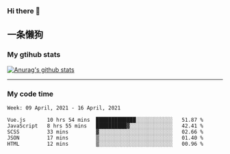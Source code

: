 ### Hi there 👋

## 一条懒狗
<!--
**kiss-me-quickly/kiss-me-quickly** is a ✨ _special_ ✨ repository because its `README.md` (this file) appears on your GitHub profile.

Here are some ideas to get you started:

- 🔭 I’m currently working on ...
- 🌱 I’m currently learning ...
- 👯 I’m looking to collaborate on ...
- 🤔 I’m looking for help with ...
- 💬 Ask me about ...
- 📫 How to reach me: ...
- 😄 Pronouns: ...
- ⚡ Fun fact: ...
-->


### My gtihub stats

[![Anurag's github stats](https://github-readme-stats.vercel.app/api?username=kiss-me-quickly)](https://github.com/anuraghazra/github-readme-stats)

***

### My code time

<!--START_SECTION:waka-->
```text
Week: 09 April, 2021 - 16 April, 2021

Vue.js       10 hrs 54 mins  █████████████░░░░░░░░░░░░   51.87 % 
JavaScript   8 hrs 55 mins   ██████████▓░░░░░░░░░░░░░░   42.41 % 
SCSS         33 mins         ▓░░░░░░░░░░░░░░░░░░░░░░░░   02.66 % 
JSON         17 mins         ▒░░░░░░░░░░░░░░░░░░░░░░░░   01.40 % 
HTML         12 mins         ▒░░░░░░░░░░░░░░░░░░░░░░░░   00.96 % 
```
<!--END_SECTION:waka-->
